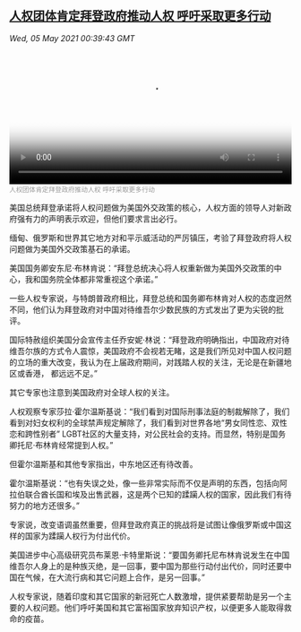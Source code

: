 <!--1620176343000-->
[人权团体肯定拜登政府推动人权 呼吁采取更多行动](https://www.voachinese.com/a/biden-100-days-human-rights-20210504/5878264.html)
------

<div><i>Wed, 05 May 2021 00:39:43 GMT</i></div><video poster="https://images.weserv.nl?url=gdb.voanews.com/2faa71ca-dd9a-4a27-9656-9f33875b385a_tv_r1_s_w900.jpg" src="https://av.voanews.com/Videoroot/Pangeavideo/2021/05/2/2f/2faa71ca-dd9a-4a27-9656-9f33875b385a_240p.mp4" style="width:100%" controls></video><div><small style="color: #999;">人权团体肯定拜登政府推动人权 呼吁采取更多行动</small></div><p>美国总统拜登承诺将人权问题做为美国外交政策的核心，人权方面的领导人对新政府强有力的声明表示欢迎，但他们要求言出必行。</p><p>缅甸、俄罗斯和世界其它地方对和平示威活动的严厉镇压，考验了拜登政府将人权问题做为美国外交政策基石的承诺。</p><p>美国国务卿安东尼·布林肯说：“拜登总统决心将人权重新做为美国外交政策的中心，我和国务院全体都非常重视这个承诺。”</p><p>一些人权专家说，与特朗普政府相比，拜登总统和国务卿布林肯对人权的态度迥然不同，他们认为拜登政府对中国对待维吾尔少数民族的方式发出了更为尖锐的批评。</p><p>国际特赦组织美国分会宣传主任乔安妮·林说：“拜登政府明确指出，中国政府对待维吾尔族的方式令人震惊，美国政府不会视若无睹，这是我们所见对中国人权问题的立场的重大改变，我认为在上届政府期间，对践踏人权的关注，无论是在新疆地区或香港， 都远远不足。”</p><p>其它专家也注意到美国政府对全球人权的关注。</p><p>人权观察专家莎拉·霍尔温斯基说：“我们看到对国际刑事法庭的制裁解除了，我们看到对妇女权利的全球禁声规定解除了，我们看到对世界各地“男女同性恋、双性恋和跨性别者” LGBT社区的大量支持，对公民社会的支持。而显然，特别是国务卿托尼·布林肯经常提到人权。”</p><p>但霍尔温斯基和其他专家指出，中东地区还有待改善。</p><p>霍尔温斯基说：“也有失误之处，像一些非常实际而不仅是声明的东西，包括向阿拉伯联合酋长国和埃及出售武器，这是两个已知的蹂躏人权的国家，因此我们有待努力的地方还很多。”</p><p>专家说，改变语调虽然重要，但拜登政府真正的挑战将是试图让像俄罗斯或中国这样的国家为蹂躏人权行为付出代价。</p><p>美国进步中心高级研究员布莱恩·卡特里斯说：“要国务卿托尼布林肯说发生在中国维吾尔人身上的是种族灭绝，是一回事，要中国为那些行动付出代价，同时还要中国在气候，在大流行病和其它问题上合作，是另一回事。”</p><p>人权专家说，随着印度和其它国家的新冠死亡人数激增，提供紧要帮助是另一个主要的人权问题。他们呼吁美国和其它富裕国家放弃知识产权，以便更多人能取得救命的疫苗。</p>
